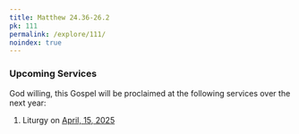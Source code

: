 ```yaml
---
title: Matthew 24.36-26.2
pk: 111
permalink: /explore/111/
noindex: true
---
```


### Upcoming Services

God willing, this Gospel will be proclaimed at the following services over the next year:


1. Liturgy on [April, 15, 2025](https://orthocal.info/readings/gregorian/2025/04/15/)
